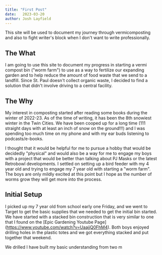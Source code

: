 ```yaml
---
title: "First Post"
date:   2023-03-20
author: Josh Layfield
---
```

This site will be used to document my journey through vermicomposting and also to fight writer's block when I don't want to write professionally. 

## The What

I am going to use this site to document my progress in starting a vermi compost bin ("worm farm") to use as a way to fertilize our expanding garden and to help reduce the amount of food waste that we send to a landfill. Since St. Paul doesn't collect organic waste, I decided to find a solution that didn't involve driving to a central facility. 


## The Why

My interest in composting started after reading some books during the winter of 2022-23. As of the time of writing, it has been the 8th snowiest winter in the Twin Cities. We have been cooped up for a long time (111 straight days with at least an inch of snow on the ground!!!) and I was spending too much time on my phone and with my ear buds listening to podcasts/e-books. 

I thought that it would be helpful for me to pursue a hobby that would be decidedly "physical" and would also be a way for me to engage my boys with a project that would be better than talking about PJ Masks or the latest Retrobowl developments. I settled on setting up a bird feeder with my 4 year old and trying to engage my 7 year old with starting a "worm farm". The boys are only mildly excited at this point but I hope as the number of worms grow they will get more into the process. 

## Initial Setup 

I picked up my 7 year old from school early one Friday, and we went to Target to get the basic supplies that we needed to get the initial bin started. We have started with a stacked bin construction that is very similar to one that I found on the [Epic Gardening Youtube Page] (https://www.youtube.com/watch?v=UaajjQ0FhM4).  Both boys enjoyed drilling holes in the plastic totes and we got everything stacked and put together that weekend. 

We drilled I have built my basic understanding from two m
